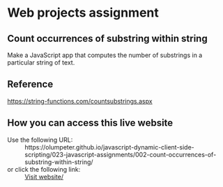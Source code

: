 # Web projects assignment

## Count occurrences of substring within string

Make a JavaScript app that computes the number of substrings in a particular
string of text.

## Reference

https://string-functions.com/countsubstrings.aspx

## How you can access this live website

<dl>
  Use the following URL:
  <dd>
    https://olumpeter.github.io/javascript-dynamic-client-side-scripting/023-javascript-assignments/002-count-occurrences-of-substring-within-string/
  </dd>
  or click the following link:
  <dd>
    <a href="https://olumpeter.github.io/javascript-dynamic-client-side-scripting/023-javascript-assignments/002-count-occurrences-of-substring-within-string/">Visit website/</a>
  </dd>
</dl>
